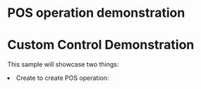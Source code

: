 # POS operation demonstration
# Custom Control Demonstration

This sample will showcase two things:<br/>

<li>Create to create POS operation:</li>
   

